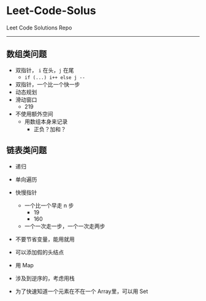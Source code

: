 # Leet-Code-Solus

Leet Code Solutions Repo

---

## 数组类问题

- 双指针， `i` 在头，`j` 在尾
  - `if (...) i++ else j --`
- 双指针，一个比一个快一步
- 动态规划
- 滑动窗口
  - 219
- 不使用额外空间
  - 用数组本身来记录
    - 正负？加和？

## 链表类问题

- 递归
- 单向遍历
- 快慢指针
  - 一个比一个早走 n 步
    - 19
    - 160
  - 一个一次走一步，一个一次走两步
- 不要节省变量，能用就用
- 可以添加假的头结点
- 用 Map

- 涉及到逆序的，考虑用栈

- 为了快速知道一个元素在不在一个 Array里，可以用 Set
